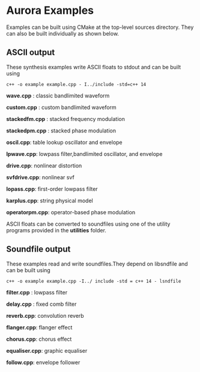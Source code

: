 Aurora Examples
===

Examples can be built using CMake at the top-level sources
directory. They can also be built individually as shown below.
    

ASCII output
---

These synthesis examples write ASCII floats to stdout and can be built using

```
c++ -o example example.cpp - I../include -std=c++ 14
```

**wave.cpp** : classic bandlimited waveform

**custom.cpp** : custom bandlimited waveform

**stackedfm.cpp** : stacked frequency modulation

**stackedpm.cpp** : stacked phase modulation

**oscil.cpp**: table lookup oscillator and envelope

**lpwave.cpp**: lowpass filter,bandlimited oscillator, and envelope

**drive.cpp**: nonlinear distortion

**svfdrive.cpp**: nonlinear svf

**lopass.cpp**: first-order lowpass filter

**karplus.cpp**: string physical model

**operatorpm.cpp**: operator-based phase modulation

ASCII floats can be converted to soundfiles using one of the utility
programs provided in the **utilities** folder.

Soundfile output
---

These examples read and write soundfiles.They depend on libsndfile and can be built using


```
c++ -o example example.cpp -I../ include -std = c++ 14 - lsndfile
```

**filter.cpp** : lowpass filter

**delay.cpp** : fixed comb filter

**reverb.cpp**: convolution reverb

**flanger.cpp**: flanger effect

**chorus.cpp**: chorus effect

**equaliser.cpp**: graphic equaliser

**follow.cpp**: envelope follower






